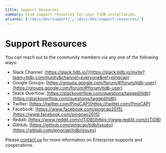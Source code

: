 ```yaml
---
title: Support Resources
summary: Find support resources for your TiDB installation.
aliases: ['/docs/dev/support/','/docs/dev/support-resources/']
---
```


# Support Resources

You can reach out to the community members via any one of the following ways:

+ Slack Channel: [https://slack.tidb.io/](https://slack.tidb.io/invite?team=tidb-community&channel=everyone&ref=pingcap)
+ Google Groups: [https://groups.google.com/forum/#!forum/tidb-user](https://groups.google.com/forum/#!forum/tidb-user)
+ Stack Overflow: [https://stackoverflow.com/questions/tagged/tidb](https://stackoverflow.com/questions/tagged/tidb)
+ Twitter: [https://twitter.com/PingCAP](https://twitter.com/PingCAP)
+ Facebook: [https://www.facebook.com/pingcap2015](https://www.facebook.com/pingcap2015)
+ Reddit: [https://www.reddit.com/r/TiDB](https://www.reddit.com/r/TiDB)
+ GitHub: [https://github.com/pingcap/tidb/issues](https://github.com/pingcap/tidb/issues)

Please [contact us](https://pingcap.com/contact-us/) for more information on Enterprise supports and cooperations.
